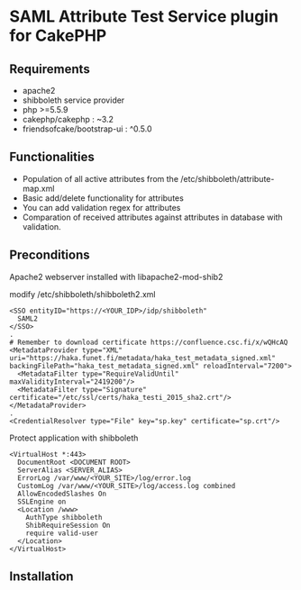 # SAML Attribute Test Service plugin for CakePHP

## Requirements
* apache2
* shibboleth service provider
* php >=5.5.9
* cakephp/cakephp : ~3.2
* friendsofcake/bootstrap-ui : ^0.5.0

## Functionalities
* Population of all active attributes from the /etc/shibboleth/attribute-map.xml
* Basic add/delete functionality for attributes
* You can add validation regex for attributes 
* Comparation of received attributes against attributes in database with validation.

## Preconditions

Apache2 webserver installed with libapache2-mod-shib2

modify /etc/shibboleth/shibboleth2.xml
```
<SSO entityID="https://<YOUR_IDP>/idp/shibboleth"
  SAML2
</SSO>
.
# Remember to download certificate https://confluence.csc.fi/x/wQHcAQ
<MetadataProvider type="XML" uri="https://haka.funet.fi/metadata/haka_test_metadata_signed.xml" backingFilePath="haka_test_metadata_signed.xml" reloadInterval="7200">
  <MetadataFilter type="RequireValidUntil" maxValidityInterval="2419200"/>
  <MetadataFilter type="Signature" certificate="/etc/ssl/certs/haka_testi_2015_sha2.crt"/>
</MetadataProvider>
.
<CredentialResolver type="File" key="sp.key" certificate="sp.crt"/>
```
Protect application with shibboleth
```
<VirtualHost *:443>
  DocumentRoot <DOCUMENT ROOT>
  ServerAlias <SERVER_ALIAS>
  ErrorLog /var/www/<YOUR_SITE>/log/error.log
  CustomLog /var/www/<YOUR_SITE>/log/access.log combined
  AllowEncodedSlashes On
  SSLEngine on
  <Location /www>
    AuthType shibboleth
    ShibRequireSession On
    require valid-user
  </Location>
</VirtualHost>
```
## Installation
